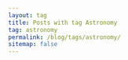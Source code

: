```yaml
---
layout: tag
title: Posts with tag Astronomy
tag: astronomy
permalink: /blog/tags/astronomy/
sitemap: false
---
```

